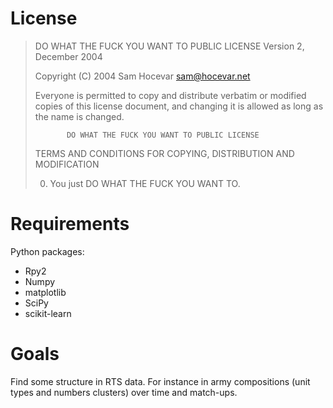 License 
=======
>   DO WHAT THE FUCK YOU WANT TO PUBLIC LICENSE 
>                    Version 2, December 2004 
>
> Copyright (C) 2004 Sam Hocevar <sam@hocevar.net> 
>
> Everyone is permitted to copy and distribute verbatim or modified 
> copies of this license document, and changing it is allowed as long 
> as the name is changed. 
>
>            DO WHAT THE FUCK YOU WANT TO PUBLIC LICENSE 
>   TERMS AND CONDITIONS FOR COPYING, DISTRIBUTION AND MODIFICATION 
>
>  0. You just DO WHAT THE FUCK YOU WANT TO. 


Requirements
============

Python packages:
*  Rpy2
*  Numpy
*  matplotlib
*  SciPy
*  scikit-learn


Goals
=====

Find some structure in RTS data. For instance in army compositions (unit types
and numbers clusters) over time and match-ups.

